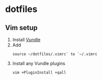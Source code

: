 # dotfiles

## Vim setup
1. Install [Vundle](https://github.com/VundleVim/Vundle.vim)
2. Add
    ```
    source ~/dotfiles/.vimrc` to `~/.vimrc
    ```
3. Install any Vundle plugins
    ```
    vim +PluginInstall +qall
    ```
